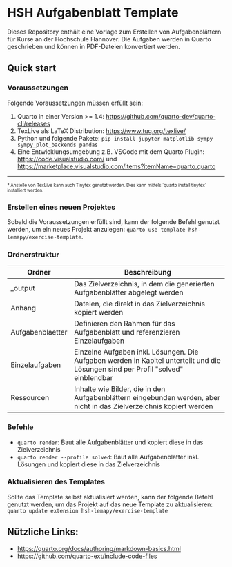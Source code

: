 # HSH Aufgabenblatt Template

Dieses Repository enthält eine Vorlage zum Erstellen von Aufgabenblättern für Kurse an der Hochschule Hannover. Die Aufgaben werden in Quarto geschrieben und können in PDF-Dateien konvertiert werden.

## Quick start

### Voraussetzungen

Folgende Voraussetzungen müssen erfüllt sein:

1. Quarto in einer Version >= 1.4: https://github.com/quarto-dev/quarto-cli/releases
2. TexLive als LaTeX Distribution: https://www.tug.org/texlive/
3. Python und folgende Pakete: `pip install jupyter matplotlib sympy sympy_plot_backends pandas`
4. Eine Entwicklungsumgebung z.B. VSCode mit dem Quarto Plugin: https://code.visualstudio.com/ und https://marketplace.visualstudio.com/items?itemName=quarto.quarto

-----------
<font size=0.8em>
* Anstelle von TexLive kann auch Tinytex genutzt werden. Dies kann mittels `quarto install tinytex` installiert werden.
</font>

### Erstellen eines neuen Projektes

Sobald die Voraussetzungen erfüllt sind, kann der folgende Befehl genutzt werden, um ein neues Projekt anzulegen: `quarto use template hsh-lemapy/exercise-template`.

### Ordnerstruktur

| Ordner           | Beschreibung                                                                                                                        |
|------------------|-------------------------------------------------------------------------------------------------------------------------------------|
| _output          | Das Zielverzeichnis, in dem die generierten Aufgabenblätter abgelegt werden                                                         |
| Anhang           | Dateien, die direkt in das Zielverzeichnis kopiert werden                                                                           |
| Aufgabenblaetter | Definieren den Rahmen für das Aufgabenblatt und referenzieren Einzelaufgaben                                                        |
| Einzelaufgaben   | Einzelne Aufgaben inkl. Lösungen. Die Aufgaben werden in Kapitel unterteilt und die Lösungen sind per Profil "solved" einblendbar |
| Ressourcen       | Inhalte wie Bilder, die in den Aufgabenblättern eingebunden werden, aber nicht in das Zielverzeichnis kopiert werden                |

### Befehle

- `quarto render`: Baut alle Aufgabenblätter und kopiert diese in das Zielverzeichnis
- `quarto render --profile solved`: Baut alle Aufgabenblätter inkl. Lösungen und kopiert diese in das Zielverzeichnis

### Aktualisieren des Templates

Sollte das Template selbst aktualisiert werden, kann der folgende Befehl genutzt werden, um das Projekt auf das neue Template zu aktualisieren: `quarto update extension hsh-lemapy/exercise-template`

## Nützliche Links:
- https://quarto.org/docs/authoring/markdown-basics.html
- https://github.com/quarto-ext/include-code-files

